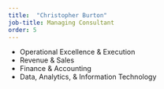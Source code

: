 ```yaml
---
title:  "Christopher Burton"
job-title: Managing Consultant
order: 5
---
```

- Operational Excellence & Execution
- Revenue & Sales
- Finance & Accounting
- Data, Analytics, & Information Technology
